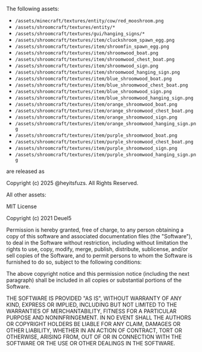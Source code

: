 The following assets:

+ `/assets/minecraft/textures/entity/cow/red_mooshroom.png`
+ `/assets/shroomcraft/textures/entity/*`
+ `/assets/shroomcraft/textures/gui/hanging_signs/*`
+ `/assets/shroomcraft/textures/item/cluckshroom_spawn_egg.png`
+ `/assets/shroomcraft/textures/item/shroomfin_spawn_egg.png`
+ `/assets/shroomcraft/textures/item/shroomwood_boat.png`
+ `/assets/shroomcraft/textures/item/shroomwood_chest_boat.png`
+ `/assets/shroomcraft/textures/item/shroomwood_sign.png`
+ `/assets/shroomcraft/textures/item/shroomwood_hanging_sign.png`
+ `/assets/shroomcraft/textures/item/blue_shroomwood_boat.png`
+ `/assets/shroomcraft/textures/item/blue_shroomwood_chest_boat.png`
+ `/assets/shroomcraft/textures/item/blue_shroomwood_sign.png`
+ `/assets/shroomcraft/textures/item/blue_shroomwood_hanging_sign.png`
+ `/assets/shroomcraft/textures/item/orange_shroomwood_boat.png`
+ `/assets/shroomcraft/textures/item/orange_shroomwood_chest_boat.png`
+ `/assets/shroomcraft/textures/item/orange_shroomwood_sign.png`
+ `/assets/shroomcraft/textures/item/orange_shroomwood_hanging_sign.png`
+ `/assets/shroomcraft/textures/item/purple_shroomwood_boat.png`
+ `/assets/shroomcraft/textures/item/purple_shroomwood_chest_boat.png`
+ `/assets/shroomcraft/textures/item/purple_shroomwood_sign.png`
+ `/assets/shroomcraft/textures/item/purple_shroomwood_hanging_sign.png`

are released as

Copyright (c) 2025 @heyitsfuzs. All Rights Reserved.

All other assets:

MIT License

Copyright (c) 2021 Deuel5

Permission is hereby granted, free of charge, to any person obtaining a copy of this software and associated documentation files (the "Software"), to deal in the Software without restriction, including without limitation the rights to use, copy, modify, merge, publish, distribute, sublicense, and/or sell copies of the Software, and to permit persons to whom the Software is furnished to do so, subject to the following conditions:

The above copyright notice and this permission notice (including the next paragraph) shall be included in all copies or substantial portions of the Software.

THE SOFTWARE IS PROVIDED "AS IS", WITHOUT WARRANTY OF ANY KIND, EXPRESS OR IMPLIED, INCLUDING BUT NOT LIMITED TO THE WARRANTIES OF MERCHANTABILITY, FITNESS FOR A PARTICULAR PURPOSE AND NONINFRINGEMENT. IN NO EVENT SHALL THE AUTHORS OR COPYRIGHT HOLDERS BE LIABLE FOR ANY CLAIM, DAMAGES OR OTHER LIABILITY, WHETHER IN AN ACTION OF CONTRACT, TORT OR OTHERWISE, ARISING FROM, OUT OF OR IN CONNECTION WITH THE SOFTWARE OR THE USE OR OTHER DEALINGS IN THE SOFTWARE.
